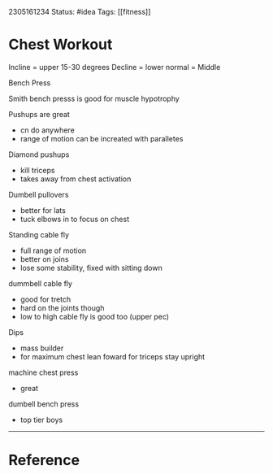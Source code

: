 
2305161234
	Status: #idea 
		Tags: [[fitness]]

# Chest Workout

Incline = upper  15-30 degrees
Decline = lower
normal = Middle


Bench Press

Smith bench presss is good for muscle hypotrophy


Pushups are great 
- cn do anywhere
- range of motion can be increated with paralletes

Diamond pushups
- kill triceps
- takes away from chest activation

Dumbell pullovers
- better for lats
- tuck elbows in to focus on chest


Standing cable fly
- full range of motion
- better on joins
- lose some stability, fixed with sitting down


dummbell cable fly
- good for tretch
- hard on the joints though
- low to high cable fly is good too (upper pec)

Dips
- mass builder
- for maximum chest lean foward for triceps stay upright

machine chest press
- great

dumbell bench press
- top tier boys

---
# Reference